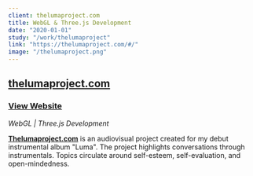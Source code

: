 ```yaml
---
client: thelumaproject.com
title: WebGL & Three.js Development
date: "2020-01-01"
study: "/work/thelumaproject"
link: "https://thelumaproject.com/#/"
image: "/thelumaproject.png"
---
```


## [thelumaproject.com](https://thelumaproject.com/#/)

### [View Website](https://thelumaproject.com/#/)

_WebGL | Three.js Development_

**[Thelumaproject.com](https://thelumaproject.com/#/)** is an audiovisual project created for my debut instrumental album "Luma". The project highlights conversations through instrumentals. Topics circulate around self-esteem, self-evaluation, and open-mindedness.

